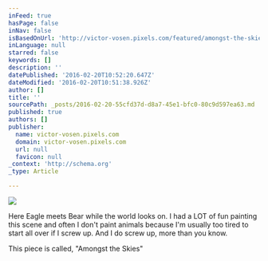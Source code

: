 ```yaml
---
inFeed: true
hasPage: false
inNav: false
isBasedOnUrl: 'http://victor-vosen.pixels.com/featured/amongst-the-skies-victor-vosen.html'
inLanguage: null
starred: false
keywords: []
description: ''
datePublished: '2016-02-20T10:52:20.647Z'
dateModified: '2016-02-20T10:51:38.926Z'
author: []
title: ''
sourcePath: _posts/2016-02-20-55cfd37d-d8a7-45e1-bfc0-80c9d597ea63.md
published: true
authors: []
publisher:
  name: victor-vosen.pixels.com
  domain: victor-vosen.pixels.com
  url: null
  favicon: null
_context: 'http://schema.org'
_type: Article

---
```

![](http://images.fineartamerica.com/images/artworkimages/mediumlarge/1/amongst-the-skies-victor-vosen.jpg)

Here Eagle meets Bear while the world looks on.  I had a LOT of fun painting this scene and often I don't paint animals because I'm usually too tired to start all over if I screw up.  And I do screw up, more than you know.

This piece is called, "Amongst the Skies"
